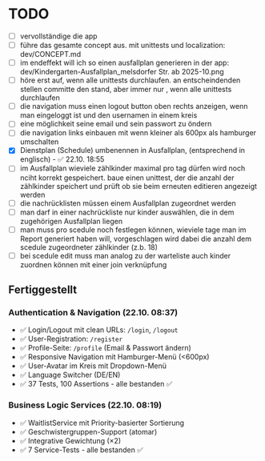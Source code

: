 # TODO

- [ ] vervollständige die app
- [ ] führe das gesamte concept aus. mit unittests und localization: dev/CONCEPT.md
- [ ] im endeffekt will ich so einen ausfallplan generieren in der app: dev/Kindergarten-Ausfallplan_melsdorfer Str. ab 2025-10.png
- [ ] höre erst auf, wenn alle unittests durchlaufen. an entscheindenden stellen committe den stand, aber immer nur , wenn alle unittests durchlaufen
- [ ] die navigation muss einen logout button oben rechts anzeigen, wenn man eingeloggt ist und den usernamen in einem kreis
- [ ] eine möglichkeit seine email und sein passwort zu öndern
- [ ] die navigation links einbauen mit wenn kleiner als 600px als hamburger umschalten
- [x] Dienstplan (Schedule) umbenennen in Ausfallplan, (entsprechend in englisch) - ✅ 22.10. 18:55
- [ ] im Ausfallplan wieviele zählkinder maximal pro tag dürfen wird noch nciht korrekt gespeichert. baue einen unittest, der die anzahl der zählkinder speichert und prüft ob sie beim erneuten editieren angezeigt werden
- [ ] die nachrücklisten müssen einem Ausfallplan zugeordnet werden
- [ ] man darf in einer nachrückliste nur kinder auswählen, die in dem zugehörigen Ausfallplan liegen
- [ ] man muss pro scedule noch festlegen können, wieviele tage man im Report generiert haben will, vorgeschlagen wird dabei die anzahl dem scedule zugeordneter  zählkinder (z.b. 18) 
- [ ] bei scedule edit muss man analog zu der warteliste auch kinder zuordnen können mit einer join verknüpfung

## Fertiggestellt

### Authentication & Navigation (22.10. 08:37)
- ✅ Login/Logout mit clean URLs: `/login`, `/logout`
- ✅ User-Registration: `/register`
- ✅ Profile-Seite: `/profile` (Email & Passwort ändern)
- ✅ Responsive Navigation mit Hamburger-Menü (<600px)
- ✅ User-Avatar im Kreis mit Dropdown-Menü
- ✅ Language Switcher (DE/EN)
- ✅ 37 Tests, 100 Assertions - alle bestanden ✅

### Business Logic Services (22.10. 08:19)
- ✅ WaitlistService mit Priority-basierter Sortierung
- ✅ Geschwistergruppen-Support (atomar)
- ✅ Integrative Gewichtung (×2)
- ✅ 7 Service-Tests - alle bestanden ✅